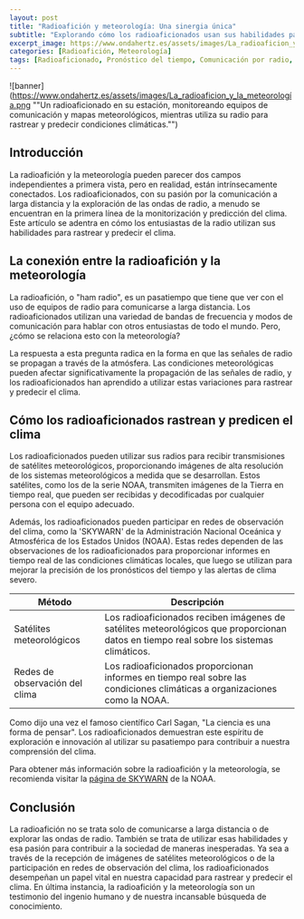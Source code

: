 ```yaml
---
layout: post
title: "Radioafición y meteorología: Una sinergia única"
subtitle: "Explorando cómo los radioaficionados usan sus habilidades para rastrear y predecir el clima"
excerpt_image: https://www.ondahertz.es/assets/images/La_radioaficion_y_la_meteorología.png
categories: [Radioafición, Meteorología]
tags: [Radioaficionado, Pronóstico del tiempo, Comunicación por radio, Meteorología]
---
```


![banner](https://www.ondahertz.es/assets/images/La_radioaficion_y_la_meteorología.png ""Un radioaficionado en su estación, monitoreando equipos de comunicación y mapas meteorológicos, mientras utiliza su radio para rastrear y predecir condiciones climáticas."")

## Introducción

La radioafición y la meteorología pueden parecer dos campos independientes a primera vista, pero en realidad, están intrínsecamente conectados. Los radioaficionados, con su pasión por la comunicación a larga distancia y la exploración de las ondas de radio, a menudo se encuentran en la primera línea de la monitorización y predicción del clima. Este artículo se adentra en cómo los entusiastas de la radio utilizan sus habilidades para rastrear y predecir el clima.

## La conexión entre la radioafición y la meteorología

La radioafición, o "ham radio", es un pasatiempo que tiene que ver con el uso de equipos de radio para comunicarse a larga distancia. Los radioaficionados utilizan una variedad de bandas de frecuencia y modos de comunicación para hablar con otros entusiastas de todo el mundo. Pero, ¿cómo se relaciona esto con la meteorología?

La respuesta a esta pregunta radica en la forma en que las señales de radio se propagan a través de la atmósfera. Las condiciones meteorológicas pueden afectar significativamente la propagación de las señales de radio, y los radioaficionados han aprendido a utilizar estas variaciones para rastrear y predecir el clima.

## Cómo los radioaficionados rastrean y predicen el clima

Los radioaficionados pueden utilizar sus radios para recibir transmisiones de satélites meteorológicos, proporcionando imágenes de alta resolución de los sistemas meteorológicos a medida que se desarrollan. Estos satélites, como los de la serie NOAA, transmiten imágenes de la Tierra en tiempo real, que pueden ser recibidas y decodificadas por cualquier persona con el equipo adecuado.

Además, los radioaficionados pueden participar en redes de observación del clima, como la 'SKYWARN' de la Administración Nacional Oceánica y Atmosférica de los Estados Unidos (NOAA). Estas redes dependen de las observaciones de los radioaficionados para proporcionar informes en tiempo real de las condiciones climáticas locales, que luego se utilizan para mejorar la precisión de los pronósticos del tiempo y las alertas de clima severo.

| **Método** | **Descripción** |
|----|----|
| Satélites meteorológicos | Los radioaficionados reciben imágenes de satélites meteorológicos que proporcionan datos en tiempo real sobre los sistemas climáticos. |
| Redes de observación del clima | Los radioaficionados proporcionan informes en tiempo real sobre las condiciones climáticas a organizaciones como la NOAA. |

Como dijo una vez el famoso científico Carl Sagan, "La ciencia es una forma de pensar". Los radioaficionados demuestran este espíritu de exploración e innovación al utilizar su pasatiempo para contribuir a nuestra comprensión del clima.

Para obtener más información sobre la radioafición y la meteorología, se recomienda visitar la [página de SKYWARN](https://www.skywarn.org/) de la NOAA.

## Conclusión

La radioafición no se trata solo de comunicarse a larga distancia o de explorar las ondas de radio. También se trata de utilizar esas habilidades y esa pasión para contribuir a la sociedad de maneras inesperadas. Ya sea a través de la recepción de imágenes de satélites meteorológicos o de la participación en redes de observación del clima, los radioaficionados desempeñan un papel vital en nuestra capacidad para rastrear y predecir el clima. En última instancia, la radioafición y la meteorología son un testimonio del ingenio humano y de nuestra incansable búsqueda de conocimiento.